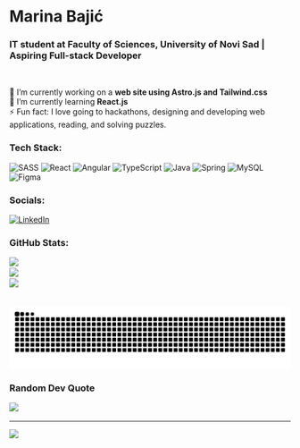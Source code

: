 # Marina Bajić
### IT student at Faculty of Sciences, University of Novi Sad | Aspiring Full-stack Developer
<br>

🔭 I’m currently working on a **web site using Astro.js and Tailwind.css**<br>
🌱 I’m currently learning **React.js**<br>
⚡ Fun fact: I love going to hackathons, designing and developing web applications, reading, and solving puzzles.<br>

### Tech Stack:
![SASS](https://img.shields.io/badge/SASS-hotpink.svg?style=for-the-badge&logo=SASS&logoColor=white)
![React](https://img.shields.io/badge/react-%2320232a.svg?style=for-the-badge&logo=react&logoColor=%2361DAFB)
![Angular](https://img.shields.io/badge/angular-%23DD0031.svg?style=for-the-badge&logo=angular&logoColor=white)
![TypeScript](https://img.shields.io/badge/typescript-%23007ACC.svg?style=for-the-badge&logo=typescript&logoColor=white)
![Java](https://img.shields.io/badge/java-%23ED8B00.svg?style=for-the-badge&logo=openjdk&logoColor=white)
![Spring](https://img.shields.io/badge/spring-%236DB33F.svg?style=for-the-badge&logo=spring&logoColor=white)
![MySQL](https://img.shields.io/badge/mysql-%2300000f.svg?style=for-the-badge&logo=mysql&logoColor=white)
![Figma](https://img.shields.io/badge/figma-%23F24E1E.svg?style=for-the-badge&logo=figma&logoColor=white)

### Socials:
[![LinkedIn](https://img.shields.io/badge/LinkedIn-%230077B5.svg?style=for-the-badge&logo=linkedin&logoColor=white)](https://linkedin.com/in/marina-bajic) 

### GitHub Stats:
![](https://github-readme-stats.vercel.app/api?username=MarinaBajic&theme=dark&hide_border=true&include_all_commits=true&count_private=true)<br/>
![](https://github-readme-streak-stats.herokuapp.com/?user=MarinaBajic&theme=dark&hide_border=true)<br/>
![](https://github-readme-stats.vercel.app/api/top-langs/?username=MarinaBajic&theme=dark&hide_border=true&include_all_commits=true&count_private=true&layout=compact)

<br clear="both">
<img src="https://raw.githubusercontent.com/MarinaBajic/MarinaBajic/output/snake.svg" alt="Snake animation" />

###

### Random Dev Quote
![](https://quotes-github-readme.vercel.app/api?type=horizontal&theme=dark)

---
[![](https://visitcount.itsvg.in/api?id=MarinaBajic&label=Profile%20Views&color=9&icon=6&pretty=true)](https://visitcount.itsvg.in)
